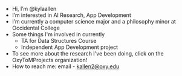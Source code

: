 - Hi, I’m @kylaallen
- I’m interested in AI Research, App Development
- I’m currently a computer science major and a philosophy minor at Occidental College
- Some things I'm involved in currently
    - TA for Data Structures Course
    - Independent App Development project
- To see more about the research I've been doing, click on the OxyToMProjects organization!
- How to reach me: email - kallen2@oxy.edu
